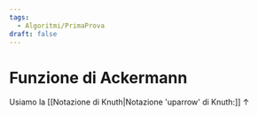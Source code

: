 ```yaml
---
tags:
  - Algoritmi/PrimaProva
draft: false
---
```

# Funzione di Ackermann

Usiamo la [[Notazione di Knuth|Notazione 'uparrow' di Knuth:]] $\uparrow$ 
